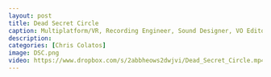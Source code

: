```yaml
---
layout: post
title: Dead Secret Circle
caption: Multiplatform/VR, Recording Engineer, Sound Designer, VO Editor, Dialog Processing / Mastering
description: 
categories: [Chris Colatos]
image: DSC.png
video: https://www.dropbox.com/s/2abbheows2dwjvi/Dead_Secret_Circle.mp4?dl=1
---
```

